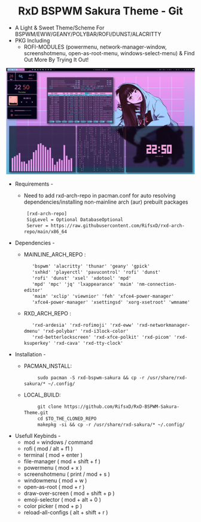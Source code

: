 <h1 align="center">RxD BSPWM Sakura Theme - Git</a></h1>

* A Light & Sweet Theme/Scheme For BSPWM/EWW/GEANY/POLYBAR/ROFI/DUNST/ALACRITTY 
* PKG Including 
   * ROFI-MODULES (powermenu, network-manager-window, screenshotmenu, open-as-root-menu, windows-select-menu) & Find Out More By Trying It Out! 

<p align="center">  
    <img alt="RxD BSPWM Preview" src="/docs/img/preview.png"/>


* Requirements -
   * Need to add rxd-arch-repo in pacman.conf for auto resolving dependencies/installing non-mainline arch (aur) prebuilt packages
         
          [rxd-arch-repo]
          SigLevel = Optional DatabaseOptional
          Server = https://raw.githubusercontent.com/RifsxD/rxd-arch-repo/main/x86_64
         
* Dependencies -
   * MAINLINE_ARCH_REPO :
   
            'bspwm' 'alacritty' 'thunar' 'geany' 'gpick'
		    'sxhkd' 'playerctl' 'pavucontrol' 'rofi' 'dunst'
		    'rofi' 'dunst' 'xsel' 'xdotool' 'mpd'
		    'mpd' 'mpc' 'jq' 'lxappearance' 'maim' 'nm-connection-editor'
		    'maim' 'xclip' 'viewnior' 'feh' 'xfce4-power-manager' 
		    'xfce4-power-manager' 'xsettingsd' 'xorg-xsetroot' 'wmname'
                         
	           	          
   * RXD_ARCH_REPO :
   
            'rxd-ardesia' 'rxd-rofimoji' 'rxd-eww' 'rxd-networkmanager-dmenu' 'rxd-polybar' 'rxd-i3lock-color'
            'rxd-betterlockscreen' 'rxd-xfce-polkit' 'rxd-picom' 'rxd-ksuperkey' 'rxd-cava' 'rxd-tty-clock'
                            
                            
* Installation -
   * PACMAN_INSTALL: 
   
              sudo pacman -S rxd-bspwm-sakura && cp -r /usr/share/rxd-sakura/* ~/.config/
   * LOCAL_BUILD: 
   
              git clone https://github.com/RifsxD/RxD-BSPWM-Sakura-Theme.git
              cd $TO_THE_CLONED_REPO
              makepkg -si && cp -r /usr/share/rxd-sakura/* ~/.config/
                  
* Usefull Keybinds -
   * mod = windows / command
   * rofi ( mod / alt + f1 )
   * terminal ( mod + enter )
   * file-manager ( mod + shift + f )
   * powermenu ( mod + x )
   * screenshotmenu ( print / mod + s )
   * windowmenu ( mod + w )
   * open-as-root ( mod + r )
   * draw-over-screen ( mod + shift + p )
   * emoji-selector ( mod + alt + 0 )
   * color picker ( mod + p )
   * reload-all-configs ( alt + shift + r )
   

